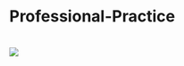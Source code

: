 # Professional-Practice

# <img src="https://whitecliffecollege-my.sharepoint.com/:i:/r/personal/sraw211_mywhitecliffe_com/Documents/Microsoft%20Teams%20Chat%20Files/thumbnail_image_16880385.jpg?csf=1&web=1&e=VdNgt6">
